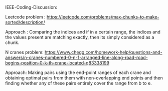 IEEE-Coding-Discussion: 

Leetcode problem : https://leetcode.com/problems/max-chunks-to-make-sorted/description/

Approach : Comparing the indices and if in a certain range, the indices and the values present are matching exactly, then its simply considered as a chunk.

N cranes problem: https://www.chegg.com/homework-help/questions-and-answers/n-cranes-numbered-0-n-1-arranged-line-along-road-road-begins-position-0-k-th-crane-located-q83338199

Approach: Making pairs using the end-point ranges of each crane and obtaining optimal pairs from them with non-overlapping end points and then finding whether any of these pairs entirely cover the range from b to e.
